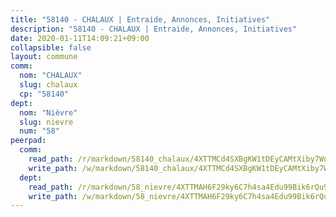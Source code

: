 ```yaml
---
title: "58140 - CHALAUX | Entraide, Annonces, Initiatives"
description: "58140 - CHALAUX | Entraide, Annonces, Initiatives"
date: 2020-01-11T14:09:21+09:00
collapsible: false
layout: commune
comm:
  nom: "CHALAUX"
  slug: chalaux
  cp: "58140"
dept:
  nom: "Nièvre"
  slug: nievre
  num: "58"
peerpad:
  comm:
    read_path: /r/markdown/58140_chalaux/4XTTMCd4SXBgKW1tDEyCAMtXiby7WnT1doVvahHKrvbrLHdXM
    write_path: /w/markdown/58140_chalaux/4XTTMCd4SXBgKW1tDEyCAMtXiby7WnT1doVvahHKrvbrLHdXM-K3TgUoX5UVP5XhVUwqhsZEJGnW2FJ1f22m4WmbJVVtEAZpGwNw8u831jmF2ksdAgtqaK7SJFB3XcS4MH9CiYpXwYrhC3pwisLCMS1W8DaSmVpgMvWmqCPTtWCM3cg1mWiJXDdUes
  dept:
    read_path: /r/markdown/58_nievre/4XTTMAH6F29ky6C7h4sa4Edu99Bik6rQu9XbiuBD1DvLw22pb
    write_path: /w/markdown/58_nievre/4XTTMAH6F29ky6C7h4sa4Edu99Bik6rQu9XbiuBD1DvLw22pb-K3TgUtHs3LnA4VP5N1eQxK9UkiWFz8M5ZP7N97wnUEM9Wfw65apM3LnvEX8HhP2Sd27LDh5t4GgmkbGDUaCqpnkD9BJGbaMbkS8idf1DYkYaRo6rACHXiR4PjahH89PiAFqFL3Lf
---
```


